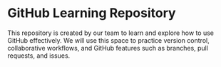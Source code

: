 # GitHub Learning Repository

This repository is created by our team to learn and explore how to use GitHub effectively. We will use this space to practice version control, collaborative workflows, and GitHub features such as branches, pull requests, and issues.